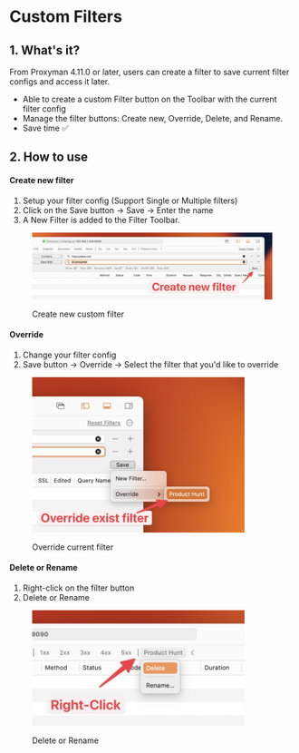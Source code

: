 # Custom Filters

## 1. What's it?

From Proxyman 4.11.0 or later, users can create a filter to save current filter configs and access it later.

* Able to create a custom Filter button on the Toolbar with the current filter config
* Manage the filter buttons: Create new, Override, Delete, and Rename.
* Save time ✅

## 2. How to use

#### Create new filter

1. Setup your filter config (Support Single or Multiple filters)
2. Click on the Save button -> Save -> Enter the name
3. A New Filter is added to the Filter Toolbar.

<figure><img src="../.gitbook/assets/CleanShot 2023-09-12 at 10.14.31@2x.jpg" alt=""><figcaption><p>Create new custom filter</p></figcaption></figure>

#### Override&#x20;

1. Change your filter config
2. Save button -> Override -> Select the filter that you'd like to override

<div data-full-width="true">

<figure><img src="../.gitbook/assets/2.jpg" alt="" width="375"><figcaption><p>Override current filter</p></figcaption></figure>

</div>

#### Delete or Rename

1. Right-click on the filter button&#x20;
2. Delete or Rename

<figure><img src="../.gitbook/assets/Screenshot 2023-09-12 at 10.15.18.jpg" alt="" width="375"><figcaption><p>Delete or Rename</p></figcaption></figure>
